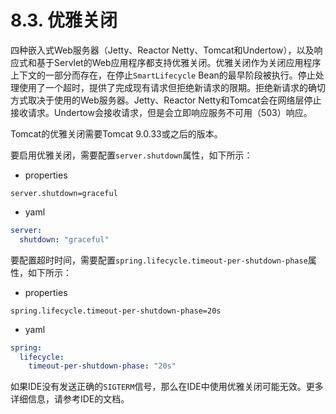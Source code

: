 # 8.3. 优雅关闭

四种嵌入式Web服务器（Jetty、Reactor Netty、Tomcat和Undertow），以及响应式和基于Servlet的Web应用程序都支持优雅关闭。优雅关闭作为关闭应用程序上下文的一部分而存在，在停止`SmartLifecycle` Bean的最早阶段被执行。停止处理使用了一个超时，提供了完成现有请求但拒绝新请求的限期。拒绝新请求的确切方式取决于使用的Web服务器。Jetty、Reactor Netty和Tomcat会在网络层停止接收请求。Undertow会接收请求，但是会立即响应服务不可用（503）响应。

<univ-note type="note">

Tomcat的优雅关闭需要Tomcat 9.0.33或之后的版本。

</univ-note>

要启用优雅关闭，需要配置`server.shutdown`属性，如下所示：

+ properties

```properties
server.shutdown=graceful
```

+ yaml

```yaml
server:
  shutdown: "graceful"
```

要配置超时时间，需要配置`spring.lifecycle.timeout-per-shutdown-phase`属性，如下所示：

+ properties

```properties
spring.lifecycle.timeout-per-shutdown-phase=20s
```

+ yaml

```yaml
spring:
  lifecycle:
    timeout-per-shutdown-phase: "20s"
```

<univ-note type="warn">

如果IDE没有发送正确的`SIGTERM`信号，那么在IDE中使用优雅关闭可能无效。更多详细信息，请参考IDE的文档。

</univ-note>

